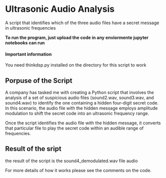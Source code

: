 # Ultrasonic Audio Analysis

A script that identifies which of the three audio files have a secret message in ultrasonic frequencies

**To run the program, just upload the code in any enviormente jupyter notebooks can run**


#### Important information 
 
You need thinkdsp.py installed on the directory for this script to work


## Porpuse of the Script

A company has tasked me with creating a Python script that involves the analysis of a set of suspicious audio files (sound2.wav, sound3.wav, and sound4.wav) to identify the one containing a hidden four-digit secret code. In this scenario, the audio file with the hidden message employs amplitude modulation to shift the secret code into an ultrasonic frequency range.

Once the script identifies the audio file with the hidden message, it converts that particular file to play the secret code within an audible range of frequencies.

## Result of the sript 

the result of the script is the sound4_demodulated.wav file audio 

For more details of how it works please see the comments on the code. 

